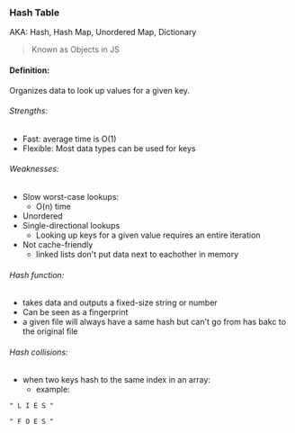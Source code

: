 ### Hash Table

AKA: Hash, Hash Map, Unordered Map, Dictionary

> Known as Objects in JS

#### Definition:

Organizes data to look up values for a given key.

###### Strengths:

- Fast: average time is O(1)
- Flexible: Most data types can be used for keys

###### Weaknesses:

- Slow worst-case lookups:
  - O(n) time
- Unordered
- Single-directional lookups
  - Looking up keys for a given value requires an entire iteration
- Not cache-friendly
  - linked lists don't put data next to eachother in memory

###### Hash function:

- takes data and outputs a fixed-size string or number
- Can be seen as a fingerprint
- a given file will always have a same hash but can't go from has bakc to the original file

###### Hash collisions:

- when two keys hash to the same index in an array:
  - example:

```
" L I E S "

" F O E S "
```
